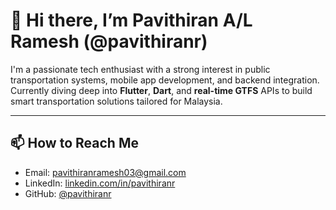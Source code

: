 # 👋 Hi there, I’m Pavithiran A/L Ramesh (@pavithiranr)

I'm a passionate tech enthusiast with a strong interest in public transportation systems, mobile app development, and backend integration. Currently diving deep into **Flutter**, **Dart**, and **real-time GTFS** APIs to build smart transportation solutions tailored for Malaysia.




---

## 📫 How to Reach Me
- Email: pavithiranramesh03@gmail.com
- LinkedIn: [linkedin.com/in/pavithiranr](https://www.linkedin.com/in/pavithiranr/)
- GitHub: [@pavithiranr](https://github.com/pavithiranr)






